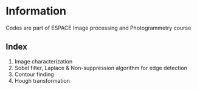 # Information
Codes are part of ESPACE Image processing and Photogrammetry course

## Index
1. Image characterization
2. Sobel filter, Laplace & Non-suppression algorithm for edge detection
3. Contour finding
4. Hough transformation
